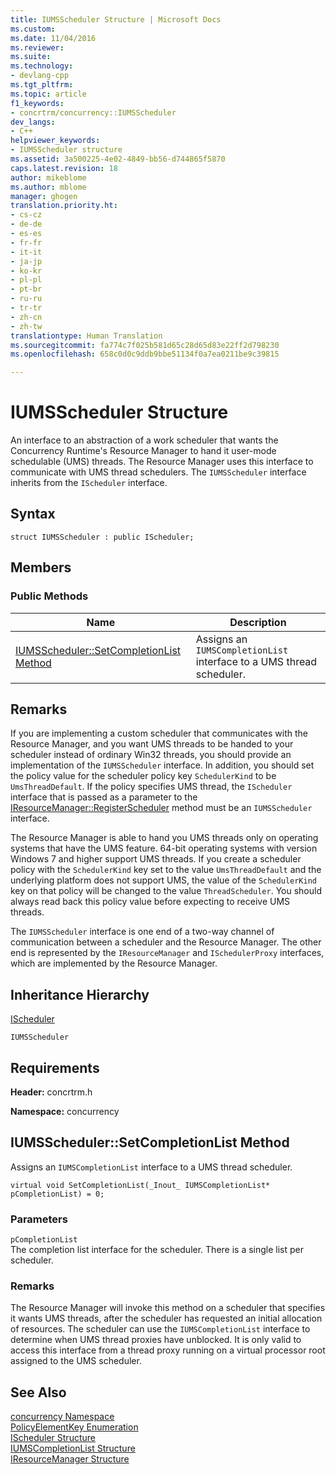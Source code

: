 ```yaml
---
title: IUMSScheduler Structure | Microsoft Docs
ms.custom: 
ms.date: 11/04/2016
ms.reviewer: 
ms.suite: 
ms.technology:
- devlang-cpp
ms.tgt_pltfrm: 
ms.topic: article
f1_keywords:
- concrtrm/concurrency::IUMSScheduler
dev_langs:
- C++
helpviewer_keywords:
- IUMSScheduler structure
ms.assetid: 3a500225-4e02-4849-bb56-d744865f5870
caps.latest.revision: 18
author: mikeblome
ms.author: mblome
manager: ghogen
translation.priority.ht:
- cs-cz
- de-de
- es-es
- fr-fr
- it-it
- ja-jp
- ko-kr
- pl-pl
- pt-br
- ru-ru
- tr-tr
- zh-cn
- zh-tw
translationtype: Human Translation
ms.sourcegitcommit: fa774c7f025b581d65c28d65d83e22ff2d798230
ms.openlocfilehash: 658c0d0c9ddb9bbe51134f0a7ea0211be9c39815

---
```

# IUMSScheduler Structure
An interface to an abstraction of a work scheduler that wants the Concurrency Runtime's Resource Manager to hand it user-mode schedulable (UMS) threads. The Resource Manager uses this interface to communicate with UMS thread schedulers. The `IUMSScheduler` interface inherits from the `IScheduler` interface.  
  
## Syntax  
  
```
struct IUMSScheduler : public IScheduler;
```  
  
## Members  
  
### Public Methods  
  
|Name|Description|  
|----------|-----------------|  
|[IUMSScheduler::SetCompletionList Method](#setcompletionlist)|Assigns an `IUMSCompletionList` interface to a UMS thread scheduler.|  
  
## Remarks  
 If you are implementing a custom scheduler that communicates with the Resource Manager, and you want UMS threads to be handed to your scheduler instead of ordinary Win32 threads, you should provide an implementation of the `IUMSScheduler` interface. In addition, you should set the policy value for the scheduler policy key `SchedulerKind` to be `UmsThreadDefault`. If the policy specifies UMS thread, the `IScheduler` interface that is passed as a parameter to the [IResourceManager::RegisterScheduler](iresourcemanager-structure.md#registerscheduler) method must be an `IUMSScheduler` interface.  
  
 The Resource Manager is able to hand you UMS threads only on operating systems that have the UMS feature. 64-bit operating systems with version Windows 7 and higher support UMS threads. If you create a scheduler policy with the `SchedulerKind` key set to the value `UmsThreadDefault` and the underlying platform does not support UMS, the value of the `SchedulerKind` key on that policy will be changed to the value `ThreadScheduler`. You should always read back this policy value before expecting to receive UMS threads.  
  
 The `IUMSScheduler` interface is one end of a two-way channel of communication between a scheduler and the Resource Manager. The other end is represented by the `IResourceManager` and `ISchedulerProxy` interfaces, which are implemented by the Resource Manager.  
  
## Inheritance Hierarchy  
 [IScheduler](ischeduler-structure.md)  
  
 `IUMSScheduler`  
  
## Requirements  
 **Header:** concrtrm.h  
  
 **Namespace:** concurrency  
  
##  <a name="setcompletionlist"></a>  IUMSScheduler::SetCompletionList Method  
 Assigns an `IUMSCompletionList` interface to a UMS thread scheduler.  
  
```
virtual void SetCompletionList(_Inout_ IUMSCompletionList* pCompletionList) = 0;
```  
  
### Parameters  
 `pCompletionList`  
 The completion list interface for the scheduler. There is a single list per scheduler.  
  
### Remarks  
 The Resource Manager will invoke this method on a scheduler that specifies it wants UMS threads, after the scheduler has requested an initial allocation of resources. The scheduler can use the `IUMSCompletionList` interface to determine when UMS thread proxies have unblocked. It is only valid to access this interface from a thread proxy running on a virtual processor root assigned to the UMS scheduler.  
  
## See Also  
 [concurrency Namespace](concurrency-namespace.md)   
 [PolicyElementKey Enumeration](concurrency-namespace-enums.md)   
 [IScheduler Structure](ischeduler-structure.md)   
 [IUMSCompletionList Structure](iumscompletionlist-structure.md)   
 [IResourceManager Structure](iresourcemanager-structure.md)



<!--HONumber=Jan17_HO2-->


